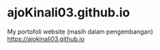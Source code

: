 # ajoKinali03.github.io
My portofoli website (masih dalam pengembangan)
https://ajokinali03.github.io
